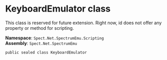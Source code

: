 # KeyboardEmulator class

This class is reserved for future extension. Right now, id does not offer any property or method for scripting.

__Namespace__: `Spect.Net.SpectrumEmu.Scripting`  
__Assembly__: `Spect.Net.SpectrumEmu`

```CSharp
public sealed class KeyboardEmulator
```
